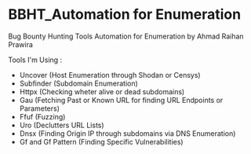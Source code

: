 # BBHT_Automation for Enumeration
Bug Bounty Hunting Tools Automation for Enumeration by Ahmad Raihan Prawira

Tools I'm Using :
- Uncover (Host Enumeration through Shodan or Censys)
- Subfinder (Subdomain Enumeration)
- Httpx (Checking wheter alive or dead subdomains)
- Gau (Fetching Past or Known URL for finding URL Endpoints or Parameters)
- Ffuf (Fuzzing)
- Uro (Declutters URL Lists)
- Dnsx (Finding Origin IP through subdomains via DNS Enumeration)
- Gf and Gf Pattern (Finding Specific Vulnerabilities)
